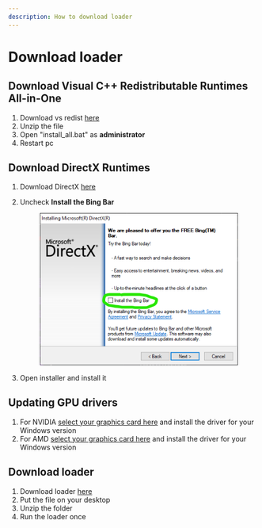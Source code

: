 ```yaml
---
description: How to download loader
---
```


# Download loader

## Download Visual C++ Redistributable Runtimes All-in-One

1. Download vs redist [here](https://www.techpowerup.com/download/visual-c-redistributable-runtime-package-all-in-one/)
2. Unzip the file
3. Open "install\_all.bat" as **administrator**
4. Restart pc

## Download DirectX Runtimes

1. Download DirectX [here](https://www.microsoft.com/en-US/download/details.aspx?id=35)
2.  Uncheck **Install the Bing Bar**

    <figure><img src="../../.gitbook/assets/Bild_2023-11-24_144339496.png" alt=""><figcaption></figcaption></figure>
3. Open installer and install it

## Updating GPU drivers

1. For NVIDIA [select your graphics card here](https://www.nvidia.com/download/index.aspx) and install the driver for your Windows version
2. For AMD [select your graphics card here](https://www.amd.com/en/support) and install the driver for your Windows version

## Download loader

1. Download loader [here](https://mega.nz/file/waNXEYRa#fTHtZvDKlnD3AhbJv8yCU8rrJx8xaXwOEKknixlY2lY)
2. Put the file on your desktop
3. Unzip the folder
4. Run the loader once

